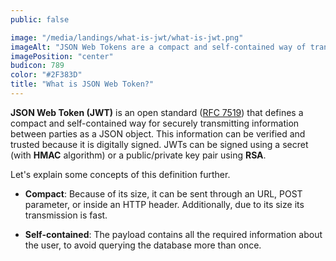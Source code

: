 ```yaml
---
public: false

image: "/media/landings/what-is-jwt/what-is-jwt.png"
imageAlt: "JSON Web Tokens are a compact and self-contained way of transmitting information."
imagePosition: "center"
budicon: 789
color: "#2F383D"
title: "What is JSON Web Token?"
---
```

**JSON Web Token (JWT)** is an open standard ([RFC 7519](https://tools.ietf.org/html/rfc7519)) that defines a compact and self-contained way for securely transmitting information between parties as a JSON object. This information can be verified and trusted because it is digitally signed. JWTs can be signed using a secret (with **HMAC** algorithm) or a public/private key pair using **RSA**.

Let's explain some concepts of this definition further.

- **Compact**: Because of its size, it can be sent through an URL, POST parameter, or inside an HTTP header. Additionally, due to its size its transmission is fast.

- **Self-contained**: The payload contains all the required information about the user, to avoid querying the database more than once.